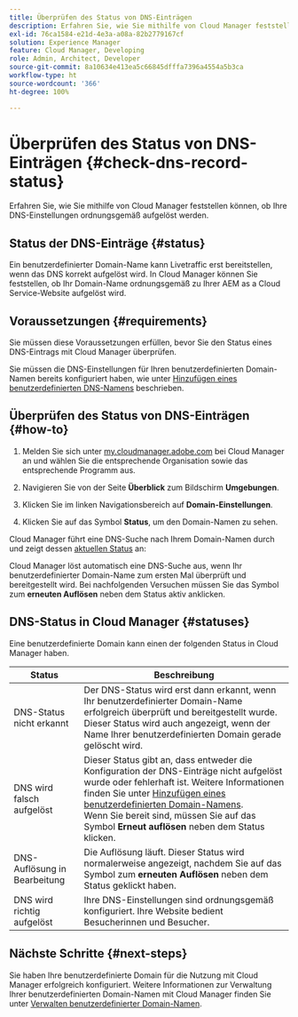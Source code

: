 ```yaml
---
title: Überprüfen des Status von DNS-Einträgen
description: Erfahren Sie, wie Sie mithilfe von Cloud Manager feststellen können, ob Ihre DNS-Einstellungen ordnungsgemäß aufgelöst werden.
exl-id: 76ca1584-e21d-4e3a-a08a-82b2779167cf
solution: Experience Manager
feature: Cloud Manager, Developing
role: Admin, Architect, Developer
source-git-commit: 8a10634e413ea5c66845dfffa7396a4554a5b3ca
workflow-type: ht
source-wordcount: '366'
ht-degree: 100%

---
```



# Überprüfen des Status von DNS-Einträgen {#check-dns-record-status}

Erfahren Sie, wie Sie mithilfe von Cloud Manager feststellen können, ob Ihre DNS-Einstellungen ordnungsgemäß aufgelöst werden.

## Status der DNS-Einträge {#status}

Ein benutzerdefinierter Domain-Name kann Livetraffic erst bereitstellen, wenn das DNS korrekt aufgelöst wird. In Cloud Manager können Sie feststellen, ob Ihr Domain-Name ordnungsgemäß zu Ihrer AEM as a Cloud Service-Website aufgelöst wird.

## Voraussetzungen {#requirements}

Sie müssen diese Voraussetzungen erfüllen, bevor Sie den Status eines DNS-Eintrags mit Cloud Manager überprüfen.

Sie müssen die DNS-Einstellungen für Ihren benutzerdefinierten Domain-Namen bereits konfiguriert haben, wie unter [Hinzufügen eines benutzerdefinierten DNS-Namens](/help/implementing/cloud-manager/custom-domain-names/add-custom-domain-name.md) beschrieben.

## Überprüfen des Status von DNS-Einträgen {#how-to}

1. Melden Sie sich unter [my.cloudmanager.adobe.com](https://my.cloudmanager.adobe.com/) bei Cloud Manager an und wählen Sie die entsprechende Organisation sowie das entsprechende Programm aus.

1. Navigieren Sie von der Seite **Überblick** zum Bildschirm **Umgebungen**.

1. Klicken Sie im linken Navigationsbereich auf **Domain-Einstellungen**.

1. Klicken Sie auf das Symbol **Status**, um den Domain-Namen zu sehen.

Cloud Manager führt eine DNS-Suche nach Ihrem Domain-Namen durch und zeigt dessen [aktuellen Status](#statuses) an:

Cloud Manager löst automatisch eine DNS-Suche aus, wenn Ihr benutzerdefinierter Domain-Name zum ersten Mal überprüft und bereitgestellt wird. Bei nachfolgenden Versuchen müssen Sie das Symbol zum **erneuten Auflösen** neben dem Status aktiv anklicken.

## DNS-Status in Cloud Manager {#statuses}

Eine benutzerdefinierte Domain kann einen der folgenden Status in Cloud Manager haben.

| Status | Beschreibung |
| --- | --- |
| DNS-Status nicht erkannt | Der DNS-Status wird erst dann erkannt, wenn Ihr benutzerdefinierter Domain-Name erfolgreich überprüft und bereitgestellt wurde. Dieser Status wird auch angezeigt, wenn der Name Ihrer benutzerdefinierten Domain gerade gelöscht wird. |
| DNS wird falsch aufgelöst | Dieser Status gibt an, dass entweder die Konfiguration der DNS-Einträge nicht aufgelöst wurde oder fehlerhaft ist. Weitere Informationen finden Sie unter [Hinzufügen eines benutzerdefinierten Domain-Namens](/help/implementing/cloud-manager/custom-domain-names/add-custom-domain-name.md).<br>Wenn Sie bereit sind, müssen Sie auf das Symbol **Erneut auflösen** neben dem Status klicken. |
| DNS-Auflösung in Bearbeitung | Die Auflösung läuft. Dieser Status wird normalerweise angezeigt, nachdem Sie auf das Symbol zum **erneuten Auflösen** neben dem Status geklickt haben. |
| DNS wird richtig aufgelöst | Ihre DNS-Einstellungen sind ordnungsgemäß konfiguriert. Ihre Website bedient Besucherinnen und Besucher. |

## Nächste Schritte {#next-steps}

Sie haben Ihre benutzerdefinierte Domain für die Nutzung mit Cloud Manager erfolgreich konfiguriert. Weitere Informationen zur Verwaltung Ihrer benutzerdefinierten Domain-Namen mit Cloud Manager finden Sie unter [Verwalten benutzerdefinierter Domain-Namen](/help/implementing/cloud-manager/custom-domain-names/managing-custom-domain-names.md).
